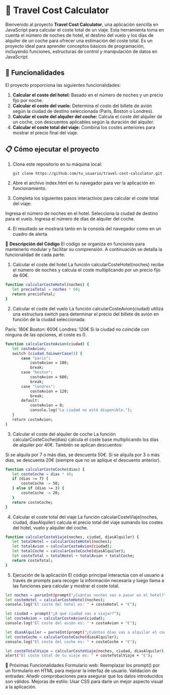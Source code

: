 # 🧳 Travel Cost Calculator

Bienvenido al proyecto **Travel Cost Calculator**, una aplicación sencilla en JavaScript para calcular el coste total de un viaje. Esta herramienta toma en cuenta el número de noches de hotel, el destino del vuelo y los días de alquiler de un coche para ofrecer una estimación del coste total. Es un proyecto ideal para aprender conceptos básicos de programación, incluyendo funciones, estructuras de control y manipulación de datos en JavaScript.

## 🚀 Funcionalidades

El proyecto proporciona las siguientes funcionalidades:

1. **Calcular el coste del hotel:** Basado en el número de noches y un precio fijo por noche.
2. **Calcular el coste del vuelo:** Determina el costo del billete de avión según la ciudad de destino seleccionada (París, Boston o Londres).
3. **Calcular el coste del alquiler del coche:** Calcula el coste del alquiler de un coche, con descuentos aplicables según la duración del alquiler.
4. **Calcular el coste total del viaje:** Combina los costes anteriores para mostrar el precio final del viaje.

## 📋 Cómo ejecutar el proyecto

1. Clona este repositorio en tu máquina local:
   ```bash
   git clone https://github.com/tu_usuario/travel-cost-calculator.git
2. Abre el archivo index.html en tu navegador para ver la aplicación en funcionamiento.

3. Completa los siguientes pasos interactivos para calcular el coste total del viaje:

Ingresa el número de noches en el hotel.
Selecciona la ciudad de destino para el vuelo.
Ingresa el número de días de alquiler del coche.

4. El resultado se mostrará tanto en la consola del navegador como en un cuadro de alerta.

🧩 **Descripción del Código**
El código se organiza en funciones para mantenerlo modular y facilitar su comprensión. A continuación se detalla la funcionalidad de cada parte:

1. Calcular el coste del hotel
La función calcularCosteHotel(noches) recibe el número de noches y calcula el coste multiplicando por un precio fijo de 60€.

 ```bash
function calcularCosteHotel(noches) {
    let precioTotal = noches * 60;
    return precioTotal;
} 

 ```

2. Calcular el coste del vuelo
La función calcularCosteAvion(ciudad) utiliza una estructura switch para determinar el precio del billete de avión en función de la ciudad seleccionada:

París: 180€
Boston: 600€
Londres: 120€
Si la ciudad no coincide con ninguna de las opciones, el coste es 0.

 ```bash
function calcularCosteAvion(ciudad) {
    let costeAvion;
    switch (ciudad.toLowerCase()) {
        case "paris":
            costeAvion = 180;
            break;
        case "boston":
            costeAvion = 600;
            break;
        case "londres":
            costeAvion = 120;
            break;
        default:
            costeAvion = 0;
            console.log("La ciudad no está disponible.");
    }
    return costeAvion;
}

 ```

3. Calcular el coste del alquiler de coche
La función calcularCosteCoche(dias) calcula el coste base multiplicando los días de alquiler por 40€. También se aplican descuentos:

Si se alquila por 7 o más días, se descuenta 50€.
Si se alquila por 3 o más días, se descuenta 20€ (siempre que no se aplique el descuento anterior).
 ```bash
function calcularCosteCoche(dias) {
    let costeCoche = dias * 40;
    if (dias >= 7) {
        costeCoche -= 50;
    } else if (dias >= 3) {
        costeCoche -= 20;
    }
    return costeCoche;
}

```
4. Calcular el coste total del viaje
La función calcularCosteViaje(noches, ciudad, diasAlquiler) calcula el precio total del viaje sumando los costes del hotel, vuelo y alquiler del coche.
 ```bash
function calcularCosteViaje(noches, ciudad, diasAlquiler) {
    let totalHotel = calcularCosteHotel(noches);
    let totalAvion = calcularCosteAvion(ciudad);
    let totalCoche = calcularCosteCoche(diasAlquiler);
    let costeTotal = totalHotel + totalAvion + totalCoche;
    return costeTotal;
}

```
5. Ejecución de la aplicación
El código principal interactúa con el usuario a través de prompts para recoger la información necesaria y luego llama a las funciones para calcular y mostrar el coste total.
 ```bash
let noches = parseInt(prompt("¿Cuántas noches vas a pasar en el hotel?"));
let costeHotel = calcularCosteHotel(noches);
console.log("El coste del hotel es: " + costeHotel + "€");

let ciudad = prompt("¿A qué ciudad vas a viajar?");
let costeAvion = calcularCosteAvion(ciudad);
console.log("El coste del avión es: " + costeAvion + "€");

let diasAlquiler = parseInt(prompt("¿Cuántos días vas a alquilar el coche?"));
let costeCoche = calcularCosteCoche(diasAlquiler);
console.log("El coste del coche es: " + costeCoche + "€");

let costeTotalViaje = calcularCosteViaje(noches, ciudad, diasAlquiler);
alert("El coste total de tu viaje es: " + costeTotalViaje + "€");
 ```

🌟 Próximas Funcionalidades
Formulario web: Reemplazar los prompt() por un formulario en HTML para mejorar la interfaz de usuario.
Validación de entradas: Añadir comprobaciones para asegurar que los datos introducidos son válidos.
Mejoras de estilo: Usar CSS para darle un mejor aspecto visual a la aplicación.



